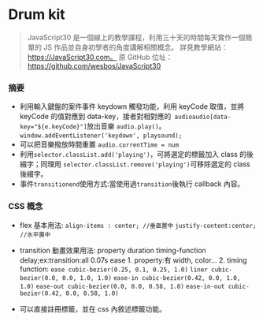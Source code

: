 # Drum kit

> JavaScript30 是一個線上的教學課程，利用三十天的時間每天實作一個簡單的 JS 作品並自身初學者的角度講解相關概念。
> 詳見教學網站：https://JavaScript30.com。
> 原 GitHub 位址：https://github.com/wesbos/JavaScript30

### 摘要

- 利用輸入鍵盤的案件事件 keydown 觸發功能，利用 keyCode 取值，並將 keyCode 的值對應到 data-key，接者對相對應的` audioaudio[data-key="${e.keyCode}"]`放出音樂 `audio.play()`。
  `window.addEventListener('keydown', playsound);`
- 可以把音樂撥放時間重置 `audio.currentTime = num`
- 利用`selector.classList.add('playing')`，可將選定的標籤加入 class 的後綴字；同理用 `selector.classList.remove('playing')`可移除選定的 class 後綴字。
- 事件`transitionend`使用方式:當使用過`transition`後執行 callback 內容。

### CSS 概念

- flex 基本用法:
  `align-items : center; //垂直置中`
  `justify-content:center; //水平置中`

- transition 動畫效果用法: property duration timing-function delay;ex:transition:all 0.07s ease 1. property:有 width, color... 2. timing function:
  `ease cubic-bezier(0.25, 0.1, 0.25, 1.0)`
  `liner cubic-bezier(0.0, 0.0, 1.0, 1.0)`
  `ease-in cubic-bezier(0.42, 0.0, 1.0, 1.0)`
  `ease-out cubic-bezier(0.0, 0.0, 0.58, 1.0)`
  `ease-in-out cubic-bezier(0.42, 0.0, 0.58, 1.0)`

- 可以直接註冊標籤，並在 css 內敘述標籤功能。
